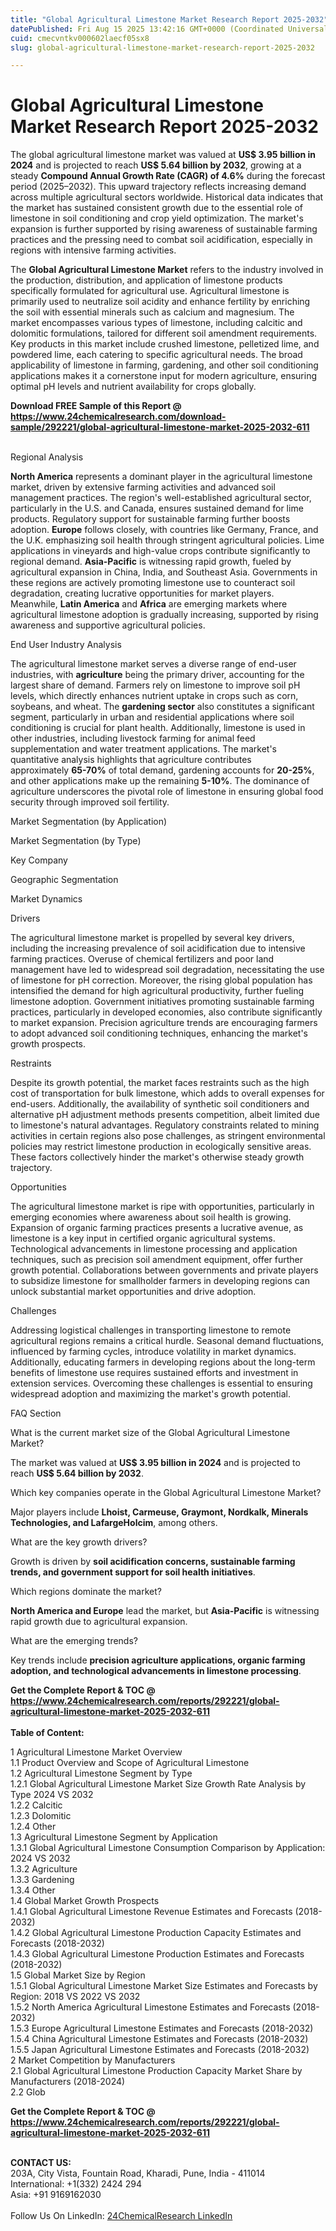 ```yaml
---
title: "Global Agricultural Limestone Market Research Report 2025-2032"
datePublished: Fri Aug 15 2025 13:42:16 GMT+0000 (Coordinated Universal Time)
cuid: cmecvntkv000602laecf05sx8
slug: global-agricultural-limestone-market-research-report-2025-2032

---
```


# Global Agricultural Limestone Market Research Report 2025-2032

<p>The global agricultural limestone market was valued at <strong>US$ 3.95 billion in 2024</strong> and is projected to reach <strong>US$ 5.64 billion by 2032</strong>, growing at a steady <strong>Compound Annual Growth Rate (CAGR) of 4.6%</strong> during the forecast period (2025–2032). This upward trajectory reflects increasing demand across multiple agricultural sectors worldwide. Historical data indicates that the market has sustained consistent growth due to the essential role of limestone in soil conditioning and crop yield optimization. The market's expansion is further supported by rising awareness of sustainable farming practices and the pressing need to combat soil acidification, especially in regions with intensive farming activities.</p><p>
</p><p>The <strong>Global Agricultural Limestone Market</strong> refers to the industry involved in the production, distribution, and application of limestone products specifically formulated for agricultural use. Agricultural limestone is primarily used to neutralize soil acidity and enhance fertility by enriching the soil with essential minerals such as calcium and magnesium. The market encompasses various types of limestone, including calcitic and dolomitic formulations, tailored for different soil amendment requirements. Key products in this market include crushed limestone, pelletized lime, and powdered lime, each catering to specific agricultural needs. The broad applicability of limestone in farming, gardening, and other soil conditioning applications makes it a cornerstone input for modern agriculture, ensuring optimal pH levels and nutrient availability for crops globally.</p><div><b>Download FREE Sample of this Report @ 
            <a href="https://www.24chemicalresearch.com/download-sample/292221/global-agricultural-limestone-market-2025-2032-611">
            https://www.24chemicalresearch.com/download-sample/292221/global-agricultural-limestone-market-2025-2032-611</a></b></div><br><p>
Regional Analysis</p><p>
</p><p><strong>North America</strong> represents a dominant player in the agricultural limestone market, driven by extensive farming activities and advanced soil management practices. The region's well-established agricultural sector, particularly in the U.S. and Canada, ensures sustained demand for lime products. Regulatory support for sustainable farming further boosts adoption. <strong>Europe</strong> follows closely, with countries like Germany, France, and the U.K. emphasizing soil health through stringent agricultural policies. Lime applications in vineyards and high-value crops contribute significantly to regional demand. <strong>Asia-Pacific</strong> is witnessing rapid growth, fueled by agricultural expansion in China, India, and Southeast Asia. Governments in these regions are actively promoting limestone use to counteract soil degradation, creating lucrative opportunities for market players. Meanwhile, <strong>Latin America</strong> and <strong>Africa</strong> are emerging markets where agricultural limestone adoption is gradually increasing, supported by rising awareness and supportive agricultural policies.</p><p>
End User Industry Analysis</p><p>
</p><p>The agricultural limestone market serves a diverse range of end-user industries, with <strong>agriculture</strong> being the primary driver, accounting for the largest share of demand. Farmers rely on limestone to improve soil pH levels, which directly enhances nutrient uptake in crops such as corn, soybeans, and wheat. The <strong>gardening sector</strong> also constitutes a significant segment, particularly in urban and residential applications where soil conditioning is crucial for plant health. Additionally, limestone is used in other industries, including livestock farming for animal feed supplementation and water treatment applications. The market's quantitative analysis highlights that agriculture contributes approximately <strong>65-70%</strong> of total demand, gardening accounts for <strong>20-25%</strong>, and other applications make up the remaining <strong>5-10%</strong>. The dominance of agriculture underscores the pivotal role of limestone in ensuring global food security through improved soil fertility.</p><p>
Market Segmentation (by Application)</p><p>
</p><p>
Market Segmentation (by Type)</p><p>
</p><p>
Key Company</p><p>
</p><p>
Geographic Segmentation</p><p>
</p><p>
Market Dynamics</p><p>
Drivers</p><p>
</p><p>The agricultural limestone market is propelled by several key drivers, including the increasing prevalence of soil acidification due to intensive farming practices. Overuse of chemical fertilizers and poor land management have led to widespread soil degradation, necessitating the use of limestone for pH correction. Moreover, the rising global population has intensified the demand for high agricultural productivity, further fueling limestone adoption. Government initiatives promoting sustainable farming practices, particularly in developed economies, also contribute significantly to market expansion. Precision agriculture trends are encouraging farmers to adopt advanced soil conditioning techniques, enhancing the market's growth prospects.</p><p>
Restraints</p><p>
</p><p>Despite its growth potential, the market faces restraints such as the high cost of transportation for bulk limestone, which adds to overall expenses for end-users. Additionally, the availability of synthetic soil conditioners and alternative pH adjustment methods presents competition, albeit limited due to limestone's natural advantages. Regulatory constraints related to mining activities in certain regions also pose challenges, as stringent environmental policies may restrict limestone production in ecologically sensitive areas. These factors collectively hinder the market's otherwise steady growth trajectory.</p><p>
Opportunities</p><p>
</p><p>The agricultural limestone market is ripe with opportunities, particularly in emerging economies where awareness about soil health is growing. Expansion of organic farming practices presents a lucrative avenue, as limestone is a key input in certified organic agricultural systems. Technological advancements in limestone processing and application techniques, such as precision soil amendment equipment, offer further growth potential. Collaborations between governments and private players to subsidize limestone for smallholder farmers in developing regions can unlock substantial market opportunities and drive adoption.</p><p>
Challenges</p><p>
</p><p>Addressing logistical challenges in transporting limestone to remote agricultural regions remains a critical hurdle. Seasonal demand fluctuations, influenced by farming cycles, introduce volatility in market dynamics. Additionally, educating farmers in developing regions about the long-term benefits of limestone use requires sustained efforts and investment in extension services. Overcoming these challenges is essential to ensuring widespread adoption and maximizing the market's growth potential.</p><p>
FAQ Section</p><p>
What is the current market size of the Global Agricultural Limestone Market?</p><p>
</p><p>The market was valued at <strong>US$ 3.95 billion in 2024</strong> and is projected to reach <strong>US$ 5.64 billion by 2032</strong>.</p><p>
Which key companies operate in the Global Agricultural Limestone Market?</p><p>
</p><p>Major players include <strong>Lhoist, Carmeuse, Graymont, Nordkalk, Minerals Technologies, and LafargeHolcim</strong>, among others.</p><p>
What are the key growth drivers?</p><p>
</p><p>Growth is driven by <strong>soil acidification concerns, sustainable farming trends, and government support for soil health initiatives</strong>.</p><p>
Which regions dominate the market?</p><p>
</p><p><strong>North America and Europe</strong> lead the market, but <strong>Asia-Pacific</strong> is witnessing rapid growth due to agricultural expansion.</p><p>
What are the emerging trends?</p><p>
</p><p>Key trends include <strong>precision agriculture applications, organic farming adoption, and technological advancements in limestone processing</strong>.</p>

<div><b>Get the Complete Report & TOC @ 
            <a href="https://www.24chemicalresearch.com/reports/292221/global-agricultural-limestone-market-2025-2032-611">
            https://www.24chemicalresearch.com/reports/292221/global-agricultural-limestone-market-2025-2032-611</a></b></div><br>
            <b>Table of Content:</b><p>1 Agricultural Limestone Market Overview<br />
    1.1 Product Overview and Scope of Agricultural Limestone<br />
    1.2 Agricultural Limestone Segment by Type<br />
        1.2.1 Global Agricultural Limestone Market Size Growth Rate Analysis by Type 2024 VS 2032<br />
        1.2.2 Calcitic<br />
        1.2.3 Dolomitic<br />
        1.2.4 Other<br />
    1.3 Agricultural Limestone Segment by Application<br />
        1.3.1 Global Agricultural Limestone Consumption Comparison by Application: 2024 VS 2032<br />
        1.3.2 Agriculture<br />
        1.3.3 Gardening<br />
        1.3.4 Other<br />
    1.4 Global Market Growth Prospects<br />
        1.4.1 Global Agricultural Limestone Revenue Estimates and Forecasts (2018-2032)<br />
        1.4.2 Global Agricultural Limestone Production Capacity Estimates and Forecasts (2018-2032)<br />
        1.4.3 Global Agricultural Limestone Production Estimates and Forecasts (2018-2032)<br />
    1.5 Global Market Size by Region<br />
        1.5.1 Global Agricultural Limestone Market Size Estimates and Forecasts by Region: 2018 VS 2022 VS 2032<br />
        1.5.2 North America Agricultural Limestone Estimates and Forecasts (2018-2032)<br />
        1.5.3 Europe Agricultural Limestone Estimates and Forecasts (2018-2032)<br />
        1.5.4 China Agricultural Limestone Estimates and Forecasts (2018-2032)<br />
        1.5.5 Japan Agricultural Limestone Estimates and Forecasts (2018-2032)<br />
2 Market Competition by Manufacturers<br />
    2.1 Global Agricultural Limestone Production Capacity Market Share by Manufacturers (2018-2024)<br />
    2.2 Glob</p>

<div><b>Get the Complete Report & TOC @ 
            <a href="https://www.24chemicalresearch.com/reports/292221/global-agricultural-limestone-market-2025-2032-611">
            https://www.24chemicalresearch.com/reports/292221/global-agricultural-limestone-market-2025-2032-611</a></b></div><br>

<b>CONTACT US:</b><br>
            203A, City Vista, Fountain Road, Kharadi, Pune, India - 411014<br>
            International: +1(332) 2424 294<br>
            Asia: +91 9169162030 <br><br>
            Follow Us On LinkedIn: <a href="https://www.linkedin.com/company/24chemicalresearch/">24ChemicalResearch LinkedIn</a>